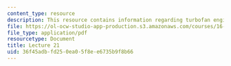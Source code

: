 ```yaml
---
content_type: resource
description: This resource contains information regarding turbofan engines.
file: https://ol-ocw-studio-app-production.s3.amazonaws.com/courses/16-50-introduction-to-propulsion-systems-spring-2012/36f45adbfd250ea05f8ee6735b9f8b66_MIT16_50S12_lec21.pdf
file_type: application/pdf
resourcetype: Document
title: Lecture 21
uid: 36f45adb-fd25-0ea0-5f8e-e6735b9f8b66
---
```

